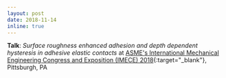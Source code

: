 ```yaml
---
layout: post
date: 2018-11-14
inline: true
---
```


**Talk**: *Surface roughness enhanced adhesion and depth dependent hysteresis in adhesive elastic contacts* at [ASME's International Mechanical Engineering Congress and Exposition (IMECE) 2018](https://www.asme.org/events/imece){:target="_blank"}, Pittsburgh, PA